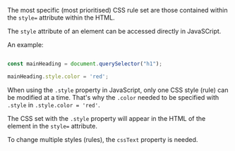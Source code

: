 The most specific (most prioritised) CSS rule set are those contained within the `style=` attribute within the HTML.

The `style` attribute of an element can be accessed directly in JavaSCript.

An example:

```js

const mainHeading = document.querySelector("h1");

mainHeading.style.color = 'red';
```


When using the `.style` property in JavaScript, only one CSS style (rule) can be modified at a time. That's why the `.color` needed to be specified with `.style` in `.style.color = 'red'`.

The CSS set with the `.style` property will appear in the HTML of the element in the `style=` attribute.

To change multiple styles (rules), the `cssText` property is needed.